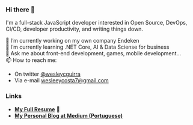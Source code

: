 ### Hi there 👋

I'm a full-stack JavaScript developer interested in Open Source, DevOps, CI/CD, developer productivity, and writing things down.

🔭 I’m currently working on my own company Endeken  
🌱 I’m currently learning .NET Core, AI & Data Sciense for business  
💬 Ask me about front-end development, games, mobile development...  
📫 How to reach me:  
- On twitter [@wesleycguirra](https://twitter.com/wesleycguirra)  
- Via e-mail [wesleeycosta7@gmail.com](mailto:wesleeycosta7@gmail.com)  

### Links

- [**My Full Resume**](https://github.com/wesleyguirra/resume) 📄
- [**My Personal Blog at Medium (Portuguese)**](https://medium.com/@wesguirra)

